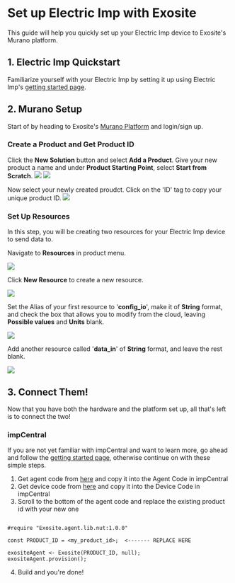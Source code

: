 # Set up Electric Imp with Exosite

This guide will help you quickly set up your Electric Imp device to Exosite's Murano platform.


## 1. Electric Imp Quickstart

Familiarize yourself with your Electric Imp by setting it up using Electric Imp's [getting started page](https://developer.electricimp.com/gettingstarted).


## 2. Murano Setup
Start of by heading to Exosite's [Murano Platform](https://www.exosite.io/) and login/sign up.

### Create a Product and Get Product ID

Click the **New Solution** button and select **Add a Product**. Give your new product a name and under **Product Starting Point**, select **Start from Scratch**.
![](../../assets/ElectricImp/create_solution.png)
![](../../assets/ElectricImp/create_product.png)

Now select your newly created proudct. Click on the 'ID' tag to copy your unique product ID.
![](../../assets/ElectricImp/get_productid.png)

### Set Up Resources
In this step, you will be creating two resources for your Electric Imp device to send data to.

Navigate to **Resources** in product menu.

![](../../assets/ElectricImp/find_resources.png)

Click **New Resource** to create a new resource.

![](../../assets/ElectricImp/new_resource.png)

Set the Alias of your first resource to '**config_io**', make it of **String** format, and check the box that allows you to modify from the cloud, leaving **Possible values** and **Units** blank.

![](../../assets/ElectricImp/config_io.png)

Add another resource called '**data_in**' of **String** format, and leave the rest blank.

![](../../assets/ElectricImp/data_in.png)

## 3. Connect Them!

Now that you have both the hardware and the platform set up, all that's left is to connect the two!

### impCentral
If you are not yet familiar with impCentral and want to learn more, go ahead and follow the [getting started page](https://developer.electricimp.com/gettingstarted), otherwise continue on with these simple steps.

1.	Get agent code from [here](https://github.com/exosite/ElectricImp_Integration/blob/master/Example/example.agent.nut) and copy it into the Agent Code in impCentral
2.	Get device code from [here](https://github.com/exosite/ElectricImp_Integration/blob/master/Example/example.device.nut) and copy it into the Device Code in impCentral
3.	Scroll to the bottom of the agent code and replace the existing product id with your new one
```

#require "Exosite.agent.lib.nut:1.0.0"

const PRODUCT_ID = <my_product_id>;  <------- REPLACE HERE

exositeAgent <- Exosite(PRODUCT_ID, null);
exositeAgent.provision();

```
4.	Build and you're done!
